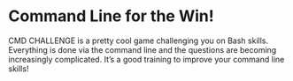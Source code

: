# Command Line for the Win!

CMD CHALLENGE is a pretty cool game challenging you on Bash skills. Everything is done via the command line and the questions are becoming increasingly complicated. It’s a good training to improve your command line skills!


